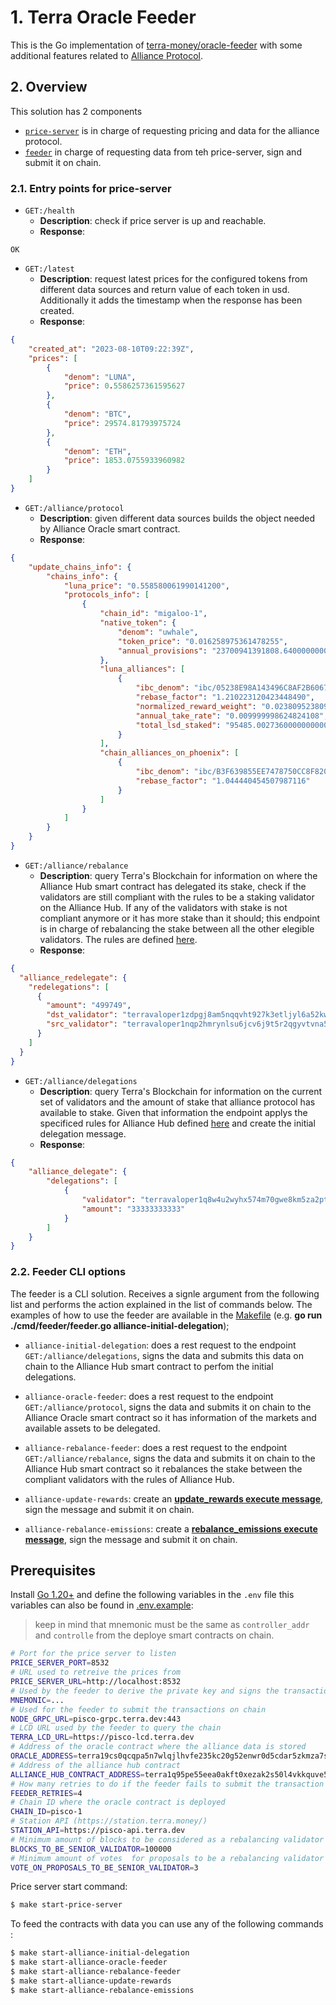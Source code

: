 # 1. Terra Oracle Feeder

This is the Go implementation of [terra-money/oracle-feeder](https://github.com/terra-money/oracle-feeder) with some additional features related to [Alliance Protocol](https://github.com/terra-money/alliance-protocol).

## 2. Overview

This solution has 2 components 
- [`price-server`](cmd/price-server/) is in charge of requesting pricing and data for the alliance protocol.
- [`feeder`](cmd/feeder/) in charge of requesting data from teh price-server, sign and submit it on chain.

### 2.1. Entry points for price-server

- `GET:/health`
   - **Description**: check if price server is up and reachable.
   - **Response**:
```
OK
```

- `GET:/latest`
   - **Description**: request latest prices for the configured tokens from different data sources and return value of each token in usd. Additionally it adds the timestamp when the response has been created.
   - **Response**: 

```JSON
{
    "created_at": "2023-08-10T09:22:39Z",
    "prices": [
        {
            "denom": "LUNA",
            "price": 0.5586257361595627
        },
        {
            "denom": "BTC",
            "price": 29574.81793975724
        },
        {
            "denom": "ETH",
            "price": 1853.0755933960982
        }
    ]
}
```

- `GET:/alliance/protocol`
   - **Description**: given different data sources builds the object needed by Alliance Oracle smart contract.
   - **Response**: 

```JSON
{
    "update_chains_info": {
        "chains_info": {
            "luna_price": "0.558580061990141200",
            "protocols_info": [
                {
                    "chain_id": "migaloo-1",
                    "native_token": {
                        "denom": "uwhale",
                        "token_price": "0.016258975361478255",
                        "annual_provisions": "23700941391808.640000000000000000"
                    },
                    "luna_alliances": [
                        {
                            "ibc_denom": "ibc/05238E98A143496C8AF2B6067BABC84503909ECE9E45FBCBAC2CBA5C889FD82A",
                            "rebase_factor": "1.210223120423448490",
                            "normalized_reward_weight": "0.023809523809523810",
                            "annual_take_rate": "0.009999998624824108",
                            "total_lsd_staked": "95485.002736000000000000"
                        }
                    ],
                    "chain_alliances_on_phoenix": [
                        {
                            "ibc_denom": "ibc/B3F639855EE7478750CC8F82072307ED6E131A8EFF20345E1D136B50C4E5EC36",
                            "rebase_factor": "1.044440454507987116"
                        }
                    ]
                }
            ]
        }
    }
}
```


- `GET:/alliance/rebalance`
   - **Description**: query Terra's Blockchain for information on where the Alliance Hub smart contract has delegated its stake, check if the validators are still compliant with the rules to be a staking validator on the Alliance Hub. If any of the validators with stake is not compliant anymore or it has more stake than it should; this endpoint is in charge of rebalancing the stake between all the other elegible validators. The rules are defined [here](https://github.com/terra-money/oracle-feeder-go/blob/main/internal/provider/alliance/alliance_validators.go#L139-L147).
   - **Response**: 

```JSON
{
  "alliance_redelegate": {
    "redelegations": [
      {
        "amount": "499749",
        "dst_validator": "terravaloper1zdpgj8am5nqqvht927k3etljyl6a52kwqndjz2",
        "src_validator": "terravaloper1nqp2hmrynlsu6jcv6j9t5r2qgyvtvna58t2erh"
      }
    ]
  }
}
```

- `GET:/alliance/delegations`
   - **Description**: query Terra's Blockchain for information on the current set of validators and the amount of stake that alliance protocol has available to stake. Given that information the endpoint applys the specificed rules for Alliance Hub defined [here](https://github.com/terra-money/oracle-feeder-go/blob/main/internal/provider/alliance/alliance_validators.go#L98-L106) and create the initial delegation message.
   - **Response**: 

```JSON
{
    "alliance_delegate": {
        "delegations": [
            {
                "validator": "terravaloper1q8w4u2wyhx574m70gwe8km5za2ptanny9mnqy3",
                "amount": "33333333333"
            }
        ]
    }
}
```

### 2.2. Feeder CLI options

The feeder is a CLI solution. Receives a signle argument from the following list and performs the action explained in the list of commands below. The examples of how to use the feeder are available in the [Makefile](./Makefile) (e.g. **go run ./cmd/feeder/feeder.go alliance-initial-delegation**);

- `alliance-initial-delegation`: does a rest request to the endpoint `GET:/alliance/delegations`, signs the data and submits this data on chain to the Alliance Hub smart contract to perfom the initial delegations.

- `alliance-oracle-feeder`: does a rest request to the endpoint `GET:/alliance/protocol`, signs the data and submits it on chain to the Alliance Oracle smart contract so it has information of the markets and available assets to be delegated.

- `alliance-rebalance-feeder`: does a rest request to the endpoint `GET:/alliance/rebalance`, signs the data and submits it on chain to the Alliance Hub smart contract so it rebalances the stake between the compliant validators with the rules of Alliance Hub.

- `alliance-update-rewards`: create an **[update_rewards execute message](https://github.com/terra-money/alliance-protocol/blob/main/packages/alliance-protocol/src/alliance_protocol.rs#L37)**, sign the message and submit it on chain.

- `alliance-rebalance-emissions`: create a **[rebalance_emissions execute message](https://github.com/terra-money/alliance-protocol/blob/main/packages/alliance-protocol/src/alliance_protocol.rs#L37)**, sign the message and submit it on chain.

## Prerequisites

Install [Go 1.20+](https://golang.org/) and define the following variables in the `.env` file this variables can also be found in [.env.example](.env.example):

> keep in mind that mnemonic must be the same as `controller_addr` and `controlle` from the deploye smart contracts on chain.

```sh
# Port for the price server to listen
PRICE_SERVER_PORT=8532
# URL used to retreive the prices from
PRICE_SERVER_URL=http://localhost:8532
# Used by the feeder to derive the private key and signs the transactions
MNEMONIC=...
# Used for the feeder to submit the transactions on chain
NODE_GRPC_URL=pisco-grpc.terra.dev:443
# LCD URL used by the feeder to query the chain
TERRA_LCD_URL=https://pisco-lcd.terra.dev
# Address of the oracle contract where the alliance data is stored
ORACLE_ADDRESS=terra19cs0qcqpa5n7wlqjlhvfe235kc20g52enwr0d5cdar5zkmza7skqv54070
# Address of the alliance hub contract
ALLIANCE_HUB_CONTRACT_ADDRESS=terra1q95pe55eea0akft0xezak2s50l4vkkquve5emw7gzw65a7ptdl8qel50ea
# How many retries to do if the feeder fails to submit the transaction
FEEDER_RETRIES=4
# Chain ID where the oracle contract is deployed
CHAIN_ID=pisco-1
# Station API (https://station.terra.money/)
STATION_API=https://pisco-api.terra.dev
# Minimum amount of blocks to be considered as a rebalancing validator
BLOCKS_TO_BE_SENIOR_VALIDATOR=100000
# Minimum amount of votes  for proposals to be a rebalancing validator
VOTE_ON_PROPOSALS_TO_BE_SENIOR_VALIDATOR=3
```

Price server start command:
```sh
$ make start-price-server
```

To feed the contracts with data you can use any of the following commands :
```sh
$ make start-alliance-initial-delegation
$ make start-alliance-oracle-feeder
$ make start-alliance-rebalance-feeder
$ make start-alliance-update-rewards
$ make start-alliance-rebalance-emissions
```